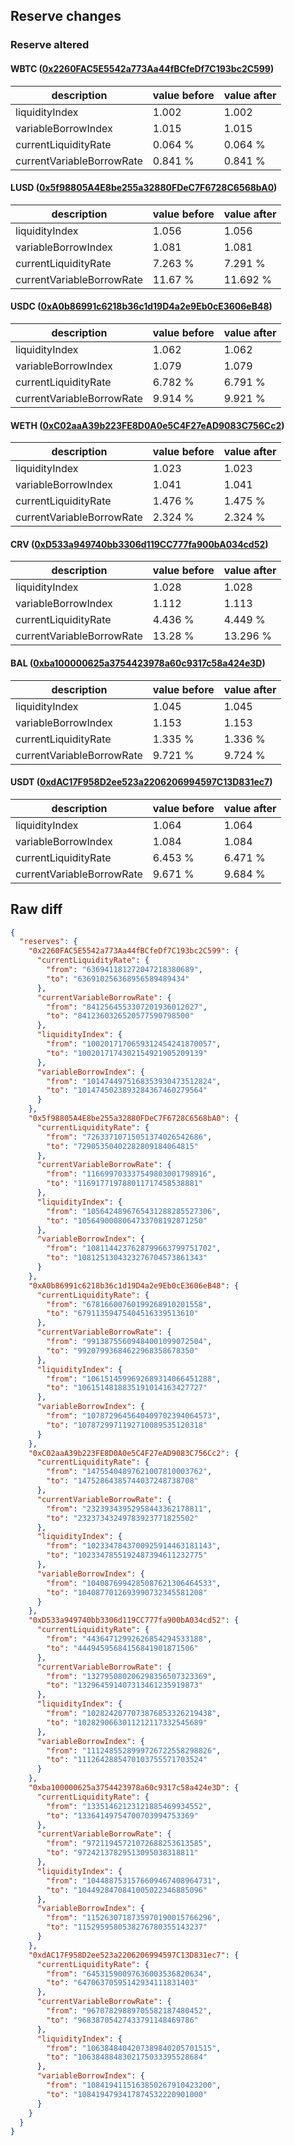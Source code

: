 ## Reserve changes

### Reserve altered

#### WBTC ([0x2260FAC5E5542a773Aa44fBCfeDf7C193bc2C599](https://etherscan.io/address/0x2260FAC5E5542a773Aa44fBCfeDf7C193bc2C599))

| description | value before | value after |
| --- | --- | --- |
| liquidityIndex | 1.002 | 1.002 |
| variableBorrowIndex | 1.015 | 1.015 |
| currentLiquidityRate | 0.064 % | 0.064 % |
| currentVariableBorrowRate | 0.841 % | 0.841 % |


#### LUSD ([0x5f98805A4E8be255a32880FDeC7F6728C6568bA0](https://etherscan.io/address/0x5f98805A4E8be255a32880FDeC7F6728C6568bA0))

| description | value before | value after |
| --- | --- | --- |
| liquidityIndex | 1.056 | 1.056 |
| variableBorrowIndex | 1.081 | 1.081 |
| currentLiquidityRate | 7.263 % | 7.291 % |
| currentVariableBorrowRate | 11.67 % | 11.692 % |


#### USDC ([0xA0b86991c6218b36c1d19D4a2e9Eb0cE3606eB48](https://etherscan.io/address/0xA0b86991c6218b36c1d19D4a2e9Eb0cE3606eB48))

| description | value before | value after |
| --- | --- | --- |
| liquidityIndex | 1.062 | 1.062 |
| variableBorrowIndex | 1.079 | 1.079 |
| currentLiquidityRate | 6.782 % | 6.791 % |
| currentVariableBorrowRate | 9.914 % | 9.921 % |


#### WETH ([0xC02aaA39b223FE8D0A0e5C4F27eAD9083C756Cc2](https://etherscan.io/address/0xC02aaA39b223FE8D0A0e5C4F27eAD9083C756Cc2))

| description | value before | value after |
| --- | --- | --- |
| liquidityIndex | 1.023 | 1.023 |
| variableBorrowIndex | 1.041 | 1.041 |
| currentLiquidityRate | 1.476 % | 1.475 % |
| currentVariableBorrowRate | 2.324 % | 2.324 % |


#### CRV ([0xD533a949740bb3306d119CC777fa900bA034cd52](https://etherscan.io/address/0xD533a949740bb3306d119CC777fa900bA034cd52))

| description | value before | value after |
| --- | --- | --- |
| liquidityIndex | 1.028 | 1.028 |
| variableBorrowIndex | 1.112 | 1.113 |
| currentLiquidityRate | 4.436 % | 4.449 % |
| currentVariableBorrowRate | 13.28 % | 13.296 % |


#### BAL ([0xba100000625a3754423978a60c9317c58a424e3D](https://etherscan.io/address/0xba100000625a3754423978a60c9317c58a424e3D))

| description | value before | value after |
| --- | --- | --- |
| liquidityIndex | 1.045 | 1.045 |
| variableBorrowIndex | 1.153 | 1.153 |
| currentLiquidityRate | 1.335 % | 1.336 % |
| currentVariableBorrowRate | 9.721 % | 9.724 % |


#### USDT ([0xdAC17F958D2ee523a2206206994597C13D831ec7](https://etherscan.io/address/0xdAC17F958D2ee523a2206206994597C13D831ec7))

| description | value before | value after |
| --- | --- | --- |
| liquidityIndex | 1.064 | 1.064 |
| variableBorrowIndex | 1.084 | 1.084 |
| currentLiquidityRate | 6.453 % | 6.471 % |
| currentVariableBorrowRate | 9.671 % | 9.684 % |


## Raw diff

```json
{
  "reserves": {
    "0x2260FAC5E5542a773Aa44fBCfeDf7C193bc2C599": {
      "currentLiquidityRate": {
        "from": "636941181272047218380689",
        "to": "636910256368956589489434"
      },
      "currentVariableBorrowRate": {
        "from": "8412564553307201936012027",
        "to": "8412360326520577590798500"
      },
      "liquidityIndex": {
        "from": "1002017170659312454241870057",
        "to": "1002017174302154921905209139"
      },
      "variableBorrowIndex": {
        "from": "1014744975168353930473512824",
        "to": "1014745023893284367460279564"
      }
    },
    "0x5f98805A4E8be255a32880FDeC7F6728C6568bA0": {
      "currentLiquidityRate": {
        "from": "72633710715051374026542686",
        "to": "72905350402282809184064815"
      },
      "currentVariableBorrowRate": {
        "from": "116699703337549803001798916",
        "to": "116917719788011717458538881"
      },
      "liquidityIndex": {
        "from": "1056424896765431288285527306",
        "to": "1056490008064733708192871250"
      },
      "variableBorrowIndex": {
        "from": "1081144237628799663799751702",
        "to": "1081251304323276704573861343"
      }
    },
    "0xA0b86991c6218b36c1d19D4a2e9Eb0cE3606eB48": {
      "currentLiquidityRate": {
        "from": "67816600760199268910201558",
        "to": "67911359475404516339513610"
      },
      "currentVariableBorrowRate": {
        "from": "99138755609484001099072504",
        "to": "99207993684622968358678350"
      },
      "liquidityIndex": {
        "from": "1061514599692689314066451288",
        "to": "1061514818835191014163427727"
      },
      "variableBorrowIndex": {
        "from": "1078729645640409702394064573",
        "to": "1078729971192710089535120318"
      }
    },
    "0xC02aaA39b223FE8D0A0e5C4F27eAD9083C756Cc2": {
      "currentLiquidityRate": {
        "from": "14755404897621007810003762",
        "to": "14752864385744037248738708"
      },
      "currentVariableBorrowRate": {
        "from": "23239343952958443362178811",
        "to": "23237343249783923771825502"
      },
      "liquidityIndex": {
        "from": "1023347843700925914463181143",
        "to": "1023347855192487394611232775"
      },
      "variableBorrowIndex": {
        "from": "1040876994285087621306464533",
        "to": "1040877012693990732345581208"
      }
    },
    "0xD533a949740bb3306d119CC777fa900bA034cd52": {
      "currentLiquidityRate": {
        "from": "44364712992626854294533188",
        "to": "44494595684156841901871506"
      },
      "currentVariableBorrowRate": {
        "from": "132795080206298356507323369",
        "to": "132964591407313461235919873"
      },
      "liquidityIndex": {
        "from": "1028242077073876853326219438",
        "to": "1028290663011212117332545689"
      },
      "variableBorrowIndex": {
        "from": "1112485528999726722558298826",
        "to": "1112642885470103755571703524"
      }
    },
    "0xba100000625a3754423978a60c9317c58a424e3D": {
      "currentLiquidityRate": {
        "from": "13351462123121885469934552",
        "to": "13364149754700703994753369"
      },
      "currentVariableBorrowRate": {
        "from": "97211945721072688253613585",
        "to": "97242137829513095038318811"
      },
      "liquidityIndex": {
        "from": "1044887531576609467408964731",
        "to": "1044928470841005022346885096"
      },
      "variableBorrowIndex": {
        "from": "1152630718735970190015766296",
        "to": "1152959580538276780355143237"
      }
    },
    "0xdAC17F958D2ee523a2206206994597C13D831ec7": {
      "currentLiquidityRate": {
        "from": "64531590097636003536820634",
        "to": "64706370595142934111831403"
      },
      "currentVariableBorrowRate": {
        "from": "96707829889705582187480452",
        "to": "96838705427433791148469786"
      },
      "liquidityIndex": {
        "from": "1063848404207389840205701515",
        "to": "1063848848302175033395528684"
      },
      "variableBorrowIndex": {
        "from": "1084194115163850267910423200",
        "to": "1084194793417874532220901000"
      }
    }
  }
}
```